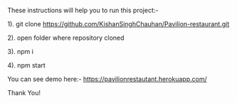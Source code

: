 These instructions will help you to run this project:-

1). git clone https://github.com/KishanSinghChauhan/Pavilion-restaurant.git

2). open folder where repository cloned

3). npm i

4). npm start

You can see demo here:- https://pavilionrestautant.herokuapp.com/

Thank You!
